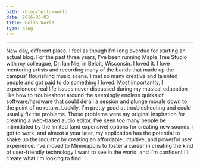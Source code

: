 ```yaml
---
path: /blog/hello-world
date: 2016-06-03
title: Hello World
type: blog
---
```

***
New day, different place. I feel as though I'm long overdue for starting an actual blog. For the past three years, I've been running Maple Tree Studio with my colleague, Dr. Ian Nie, in Beloit, Wisconsin. I loved it. I love mentoring artists and recording many of the bands that made up the campus’ flourishing music scene. I met so many creative and talented people and got paid to do something I loved. Most importantly, I experienced real life issues never discussed during my musical education—like how to troubleshoot around the seemingly endless quirks of software/hardware that could derail a session and plunge morale down to the point of no return. Luckily, I'm pretty good at troubleshooting and could usually fix the problems. Those problems were my original inspiration for creating a web-based audio editor. I’ve seen too many people be intimidated by the limited (and expensive) options for creating new sounds. I got to work, and almost a year later, my application has the potential to shake up the industry by creating an affordable, intuitive, and powerful user experience. I’ve moved to Minneapolis to foster a career in creating the kind of user-friendly technology I want to see in the world, and I'm confident I'll create what I'm looking to find.
